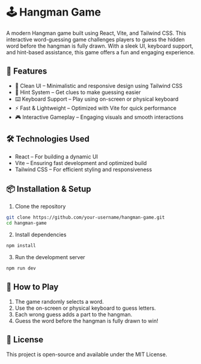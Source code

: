 # 🕹️ Hangman Game
A modern Hangman game built using React, Vite, and Tailwind CSS. This interactive word-guessing game challenges players to guess the hidden word before the hangman is fully drawn. With a sleek UI, keyboard support, and hint-based assistance, this game offers a fun and engaging experience.

## 🚀 Features
- 🎨 Clean UI – Minimalistic and responsive design using Tailwind CSS
- 🎯 Hint System – Get clues to make guessing easier
- ⌨️ Keyboard Support – Play using on-screen or physical keyboard
- ⚡ Fast & Lightweight – Optimized with Vite for quick performance
- 🎮 Interactive Gameplay – Engaging visuals and smooth interactions
## 🛠️ Technologies Used
- React – For building a dynamic UI
- Vite – Ensuring fast development and optimized build
- Tailwind CSS – For efficient styling and responsiveness
## 📦 Installation & Setup
1. Clone the repository
```bash
git clone https://github.com/your-username/hangman-game.git
cd hangman-game
```
2. Install dependencies
```bash
npm install
```
3. Run the development server
```bash
npm run dev
```
## 🎯 How to Play
1. The game randomly selects a word.
2. Use the on-screen or physical keyboard to guess letters.
3. Each wrong guess adds a part to the hangman.
4. Guess the word before the hangman is fully drawn to win!
## 📜 License
This project is open-source and available under the MIT License.

